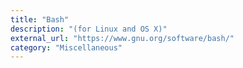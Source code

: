 ```yaml
---
title: "Bash"
description: "(for Linux and OS X)"
external_url: "https://www.gnu.org/software/bash/"
category: "Miscellaneous"
---
```

